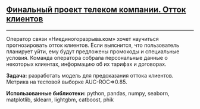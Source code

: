 ## [Финальный проект телеком компании. Отток клиентов](https://github.com/AfanasiyFoma/yandex.projects/blob/main/%D0%9E%D1%82%D1%82%D0%BE%D0%BA%20%D0%BA%D0%BB%D0%B8%D0%B5%D0%BD%D1%82%D0%BE%D0%B2/%D0%9E%D1%82%D1%82%D0%BE%D0%BA%20%D0%BA%D0%BB%D0%B8%D0%B5%D0%BD%D1%82%D0%BE%D0%B2.ipynb)

---

Оператор связи «Ниединогоразрыва.ком» хочет научиться прогнозировать отток клиентов. Если выяснится, что пользователь планирует уйти, ему будут предложены промокоды и специальные условия. Команда оператора собрала персональные данные о некоторых клиентах, информацию об их тарифах и договорах. 


**Задача:** разработать модель для предсказания оттока клиентов.  Метрика на тестовой выборке AUC-ROC=>0.85.



**Использованные библиотеки:** python, pandas, numpy, seaborn, matplotlib, sklearn, lightgbm, catboost, phik
